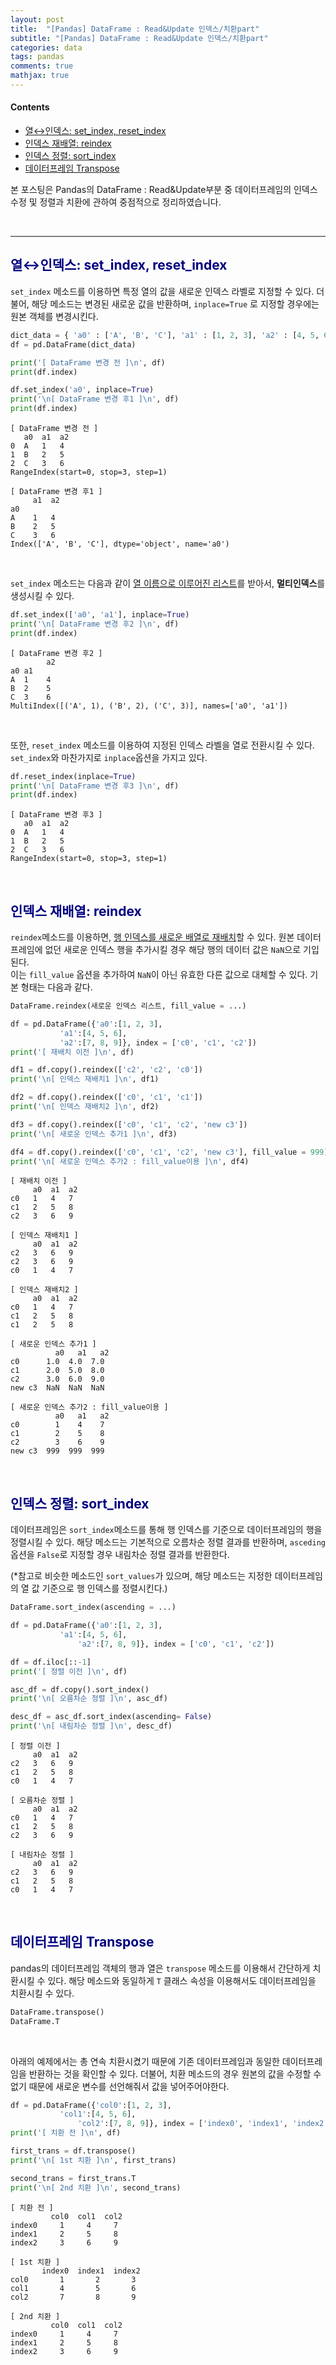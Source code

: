 ```yaml
---
layout: post
title:  "[Pandas] DataFrame : Read&Update 인덱스/치환part"
subtitle: "[Pandas] DataFrame : Read&Update 인덱스/치환part"
categories: data
tags: pandas
comments: true
mathjax: true
---
```

#### Contents
- [열↔인덱스: set_index, reset_index](#열↔인덱스-setindex-reset_index)
- [인덱스 재배열: reindex](#인덱스-재배열-reindex)
- [인덱스 정렬: sort_index](#인덱스-정렬-sort_index)
- [데이터프레임 Transpose](#데이터프레임-Transpose)

본 포스팅은 Pandas의 DataFrame : Read&Update부분 중 데이터프레임의 인덱스 수정 및 정렬과 치환에 관하여 중점적으로 정리하였습니다.

<br>

---

##  <span style="color:navy">열↔인덱스: set_index, reset_index<span>

`set_index` 메소드를 이용하면 특정 열의 값을 새로운 인덱스 라벨로 지정할 수 있다. 더불어, 해당 메소드는 변경된 새로운 값을 반환하며, `inplace=True` 로 지정할 경우에는 원본 객체를 변경시킨다.

```python
dict_data = { 'a0' : ['A', 'B', 'C'], 'a1' : [1, 2, 3], 'a2' : [4, 5, 6]}
df = pd.DataFrame(dict_data)

print('[ DataFrame 변경 전 ]\n', df)
print(df.index)

df.set_index('a0', inplace=True)
print('\n[ DataFrame 변경 후1 ]\n', df)
print(df.index)
```

```
[ DataFrame 변경 전 ]
   a0  a1  a2
0  A   1   4
1  B   2   5
2  C   3   6
RangeIndex(start=0, stop=3, step=1)

[ DataFrame 변경 후1 ]
     a1  a2
a0        
A    1   4
B    2   5
C    3   6
Index(['A', 'B', 'C'], dtype='object', name='a0')
```

<br>

`set_index` 메소드는 다음과 같이 <u>열 이름으로 이루어진 리스트</u>를 받아서, 
**멀티인덱스**를 생성시킬 수 있다.

```python
df.set_index(['a0', 'a1'], inplace=True)
print('\n[ DataFrame 변경 후2 ]\n', df)
print(df.index)
```

```
[ DataFrame 변경 후2 ]
        a2
a0 a1    
A  1    4
B  2    5
C  3    6
MultiIndex([('A', 1), ('B', 2), ('C', 3)], names=['a0', 'a1'])
```

<br>

또한,  `reset_index` 메소드를 이용하여 지정된 인덱스 라벨을 열로 전환시킬 수 있다. `set_index`와 마찬가지로 `inplace`옵션을 가지고 있다.

```python
df.reset_index(inplace=True)
print('\n[ DataFrame 변경 후3 ]\n', df)
print(df.index)
```

```
[ DataFrame 변경 후3 ]
   a0  a1  a2
0  A   1   4
1  B   2   5
2  C   3   6
RangeIndex(start=0, stop=3, step=1)
```

<br>

##  <span style="color:navy">인덱스 재배열: reindex<span>

`reindex`메소드를 이용하면, <u>행 인덱스를 새로운 배열로 재배치</u>할 수 있다.  원본 데이터프레임에 없던 새로운 인덱스 행을 추가시킬 경우 해당 행의 데이터 값은 `NaN`으로 기입된다. <br> 이는 `fill_value` 옵션을 추가하여 `NaN`이 아닌 유효한 다른 값으로 대체할 수 있다.  기본 형태는 다음과 같다.

```python
DataFrame.reindex(새로운 인덱스 리스트, fill_value = ...)
```

```python
df = pd.DataFrame({'a0':[1, 2, 3], 
		   'a1':[4, 5, 6], 
		   'a2':[7, 8, 9]}, index = ['c0', 'c1', 'c2'])
print('[ 재배치 이전 ]\n', df)

df1 = df.copy().reindex(['c2', 'c2', 'c0'])
print('\n[ 인덱스 재배치1 ]\n', df1)

df2 = df.copy().reindex(['c0', 'c1', 'c1'])
print('\n[ 인덱스 재배치2 ]\n', df2)

df3 = df.copy().reindex(['c0', 'c1', 'c2', 'new c3'])
print('\n[ 새로운 인덱스 추가1 ]\n', df3)

df4 = df.copy().reindex(['c0', 'c1', 'c2', 'new c3'], fill_value = 999)
print('\n[ 새로운 인덱스 추가2 : fill_value이용 ]\n', df4)
```

```
[ 재배치 이전 ]
     a0  a1  a2
c0   1   4   7
c1   2   5   8
c2   3   6   9

[ 인덱스 재배치1 ]
     a0  a1  a2
c2   3   6   9
c2   3   6   9
c0   1   4   7

[ 인덱스 재배치2 ]
     a0  a1  a2
c0   1   4   7
c1   2   5   8
c1   2   5   8

[ 새로운 인덱스 추가1 ]
          a0   a1   a2
c0      1.0  4.0  7.0
c1      2.0  5.0  8.0
c2      3.0  6.0  9.0
new c3  NaN  NaN  NaN

[ 새로운 인덱스 추가2 : fill_value이용 ]
          a0   a1   a2
c0        1    4    7
c1        2    5    8
c2        3    6    9
new c3  999  999  999
```

<br>

##  <span style="color:navy">인덱스 정렬: sort_index<span>

데이터프레임은 `sort_index`메소드를 통해 행 인덱스를 기준으로 데이터프레임의 행을 정렬시킬 수 있다. 해당 메소드는 기본적으로 오름차순 정렬 결과를 반환하며, `asceding`옵션을 `False`로 지정할 경우 내림차순 정렬 결과를 반환한다.  <br>

(*참고로 비슷한 메소드인 `sort_values`가 있으며, 해당 메소드는 지정한 데이터프레임의 열 값 기준으로 행 인덱스를 정렬시킨다.)

```python
DataFrame.sort_index(ascending = ...)
```

```python
df = pd.DataFrame({'a0':[1, 2, 3], 
		   'a1':[4, 5, 6], 
	           'a2':[7, 8, 9]}, index = ['c0', 'c1', 'c2'])

df = df.iloc[::-1]
print('[ 정렬 이전 ]\n', df)

asc_df = df.copy().sort_index()
print('\n[ 오름차순 정렬 ]\n', asc_df)

desc_df = asc_df.sort_index(ascending= False)
print('\n[ 내림차순 정렬 ]\n', desc_df)
```

```
[ 정렬 이전 ]
     a0  a1  a2
c2   3   6   9
c1   2   5   8
c0   1   4   7

[ 오름차순 정렬 ]
     a0  a1  a2
c0   1   4   7
c1   2   5   8
c2   3   6   9

[ 내림차순 정렬 ]
     a0  a1  a2
c2   3   6   9
c1   2   5   8
c0   1   4   7
```

<br>

##  <span style="color:navy">데이터프레임 Transpose<span>

pandas의 데이터프레임 객체의 행과 열은 `transpose` 메소드를 이용해서 간단하게 치환시킬 수 있다.  해당 메소드와 동일하게 `T` 클래스 속성을 이용해서도 데이터프레임을 치환시킬 수 있다.

```python
DataFrame.transpose()
DataFrame.T
```

<br>

아래의 예제에서는 총 연속 치환시켰기 때문에 기존 데이터프레임과 동일한 데이터프레임을 반환하는 것을 확인할 수 있다.  더불어, 치환 메소드의 경우 원본의 값을 수정할 수 없기 때문에 새로운 변수를 선언해줘서 값을 넣어주어야한다.

```python
df = pd.DataFrame({'col0':[1, 2, 3], 
		   'col1':[4, 5, 6], 
	           'col2':[7, 8, 9]}, index = ['index0', 'index1', 'index2'])
print('[ 치환 전 ]\n', df)

first_trans = df.transpose()
print('\n[ 1st 치환 ]\n', first_trans)

second_trans = first_trans.T
print('\n[ 2nd 치환 ]\n', second_trans)
```

```
[ 치환 전 ]
         col0  col1  col2
index0     1     4     7
index1     2     5     8
index2     3     6     9

[ 1st 치환 ]
       index0  index1  index2
col0       1       2       3
col1       4       5       6
col2       7       8       9

[ 2nd 치환 ]
         col0  col1  col2
index0     1     4     7
index1     2     5     8
index2     3     6     9
```



